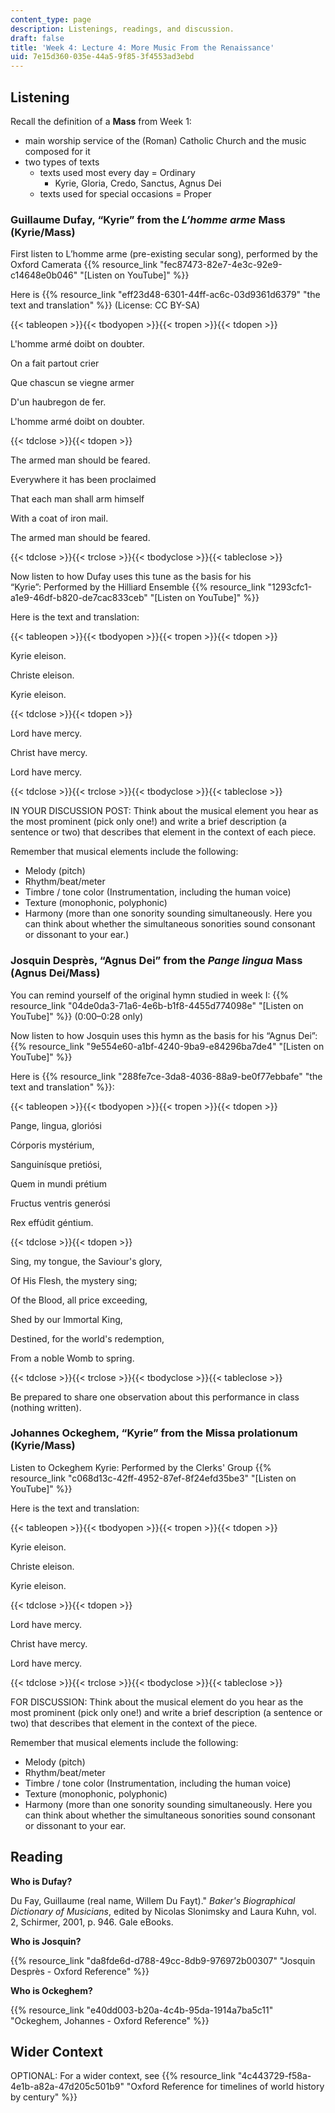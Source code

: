 ```yaml
---
content_type: page
description: Listenings, readings, and discussion.
draft: false
title: 'Week 4: Lecture 4: More Music From the Renaissance'
uid: 7e15d360-035e-44a5-9f85-3f4553ad3ebd
---
```

## Listening

Recall the definition of a **Mass** from Week 1:

- main worship service of the (Roman) Catholic Church and the music composed for it
- two types of texts  
    - texts used most every day = Ordinary
        - Kyrie, Gloria, Credo, Sanctus, Agnus Dei
    - texts used for special occasions = Proper 

### Guillaume Dufay, “Kyrie” from the *L’homme arme* Mass (Kyrie/Mass)

First listen to L’homme arme (pre-existing secular song), performed by the Oxford Camerata {{% resource_link "fec87473-82e7-4e3c-92e9-c14648e0b046" "\[Listen on YouTube\]" %}} 

Here is {{% resource_link "eff23d48-6301-44ff-ac6c-03d9361d6379" "the text and translation" %}} (License: CC BY-SA)

{{< tableopen >}}{{< tbodyopen >}}{{< tropen >}}{{< tdopen >}}

L'homme armé doibt on doubter. 

On a fait partout crier 

Que chascun se viegne armer 

D'un haubregon de fer. 

L'homme armé doibt on doubter. 

{{< tdclose >}}{{< tdopen >}}

The armed man should be feared. 

Everywhere it has been proclaimed 

That each man shall arm himself 

With a coat of iron mail. 

The armed man should be feared. 

{{< tdclose >}}{{< trclose >}}{{< tbodyclose >}}{{< tableclose >}}

Now listen to how Dufay uses this tune as the basis for his “Kyrie”: Performed by the Hilliard Ensemble {{% resource_link "1293cfc1-a1e9-46df-b820-de7cac833ceb" "\[Listen on YouTube\]" %}} 

Here is the text and translation:

{{< tableopen >}}{{< tbodyopen >}}{{< tropen >}}{{< tdopen >}}

Kyrie eleison.

Christe eleison.

Kyrie eleison.

{{< tdclose >}}{{< tdopen >}}

Lord have mercy. 

Christ have mercy. 

Lord have mercy. 

{{< tdclose >}}{{< trclose >}}{{< tbodyclose >}}{{< tableclose >}}

IN YOUR DISCUSSION POST: Think about the musical element you hear as the most prominent (pick only one!) and write a brief description (a sentence or two) that describes that element in the context of each piece. 

Remember that musical elements include the following: 

- Melody (pitch)  
- Rhythm/beat/meter  
- Timbre / tone color (Instrumentation, including the human voice) 
- Texture (monophonic, polyphonic) 
- Harmony (more than one sonority sounding simultaneously. Here you can think about whether the simultaneous sonorities sound consonant or dissonant to your ear.) 

### Josquin Desprès, “Agnus Dei” from the *Pange lingua* Mass (Agnus Dei/Mass)

You can remind yourself of the original hymn studied in week I: {{% resource_link "04de0da3-71a6-4e6b-b1f8-4455d774098e" "\[Listen on YouTube\]" %}} (0:00–0:28 only)

Now listen to how Josquin uses this hymn as the basis for his “Agnus Dei”: {{% resource_link "9e554e60-a1bf-4240-9ba9-e84296ba7de4" "\[Listen on YouTube\]" %}}

Here is {{% resource_link "288fe7ce-3da8-4036-88a9-be0f77ebbafe" "the text and translation" %}}:

{{< tableopen >}}{{< tbodyopen >}}{{< tropen >}}{{< tdopen >}}

Pange, lingua, gloriósi 

Córporis mystérium, 

Sanguinísque pretiósi, 

Quem in mundi prétium 

Fructus ventris generósi 

Rex effúdit géntium. 

{{< tdclose >}}{{< tdopen >}}

Sing, my tongue, the Saviour's glory, 

Of His Flesh, the mystery sing; 

Of the Blood, all price exceeding, 

Shed by our Immortal King, 

Destined, for the world's redemption, 

From a noble Womb to spring. 

{{< tdclose >}}{{< trclose >}}{{< tbodyclose >}}{{< tableclose >}}

Be prepared to share one observation about this performance in class (nothing written). 

### Johannes Ockeghem, “Kyrie” from the Missa prolationum (Kyrie/Mass)

Listen to Ockeghem Kyrie: Performed by the Clerks' Group {{% resource_link "c068d13c-42ff-4952-87ef-8f24efd35be3" "\[Listen on YouTube\]" %}}

Here is the text and translation:

{{< tableopen >}}{{< tbodyopen >}}{{< tropen >}}{{< tdopen >}}

Kyrie eleison.

Christe eleison.

Kyrie eleison.

{{< tdclose >}}{{< tdopen >}}

Lord have mercy. 

Christ have mercy. 

Lord have mercy. 

{{< tdclose >}}{{< trclose >}}{{< tbodyclose >}}{{< tableclose >}}

FOR DISCUSSION: Think about the musical element do you hear as the most prominent (pick only one!) and write a brief description (a sentence or two) that describes that element in the context of the piece. 

Remember that musical elements include the following: 

- Melody (pitch)  
- Rhythm/beat/meter  
- Timbre / tone color (Instrumentation, including the human voice) 
- Texture (monophonic, polyphonic) 
- Harmony (more than one sonority sounding simultaneously. Here you can think about whether the simultaneous sonorities sound consonant or dissonant to your ear.

## Reading

**Who is Dufay?**

Du Fay, Guillaume (real name, Willem Du Fayt)." *Baker's Biographical Dictionary of Musicians*, edited by Nicolas Slonimsky and Laura Kuhn, vol. 2, Schirmer, 2001, p. 946. Gale eBooks.

**Who is Josquin?**

{{% resource_link "da8fde6d-d788-49cc-8db9-976972b00307" "Josquin Desprès - Oxford Reference" %}}

**Who is Ockeghem?**

{{% resource_link "e40dd003-b20a-4c4b-95da-1914a7ba5c11" "Ockeghem, Johannes - Oxford Reference" %}}

## Wider Context

OPTIONAL: For a wider context, see {{% resource_link "4c443729-f58a-4e1b-a82a-47d205c501b9" "Oxford Reference for timelines of world history by century" %}}